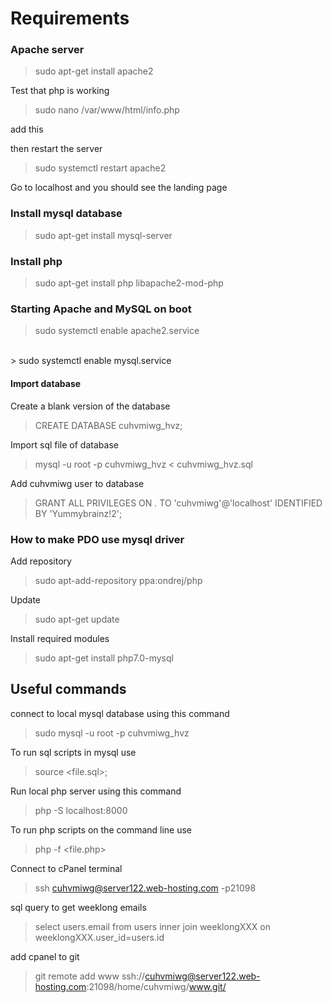 # Requirements
### Apache server
> sudo apt-get install apache2

Test that php is working
> sudo nano /var/www/html/info.php

add this
> <?php phpinfo(); ?>

then restart the server
> sudo systemctl restart apache2

Go to localhost and you should see the landing page

### Install mysql database
> sudo apt-get install mysql-server

### Install php
> sudo apt-get install php libapache2-mod-php

### Starting Apache and MySQL on boot
> sudo systemctl enable apache2.service
<br/>
> sudo systemctl enable mysql.service

#### Import database
Create a blank version of the database
> CREATE DATABASE cuhvmiwg_hvz;

Import sql file of database
> mysql -u root -p cuhvmiwg_hvz < cuhvmiwg_hvz.sql

Add cuhvmiwg user to database
> GRANT ALL PRIVILEGES ON *.* TO 'cuhvmiwg'@'localhost' IDENTIFIED BY 'Yummybrainz!2';

### How to make PDO use mysql driver
Add repository
> sudo apt-add-repository ppa:ondrej/php

Update
> sudo apt-get update

Install required modules
> sudo apt-get install php7.0-mysql

## Useful commands

connect to local mysql database using this command
> sudo mysql -u root -p cuhvmiwg_hvz

To run sql scripts in mysql use
> source <file.sql>;

Run local php server using this command
> php -S localhost:8000

To run php scripts on the command line use
> php -f <file.php>

Connect to cPanel terminal
> ssh cuhvmiwg@server122.web-hosting.com -p21098

sql query to get weeklong emails
>select users.email from users inner join weeklongXXX on weeklongXXX.user_id=users.id

add cpanel to git
> git remote add www ssh://cuhvmiwg@server122.web-hosting.com:21098/home/cuhvmiwg/www.git/
